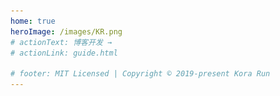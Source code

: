 ```yaml
---
home: true
heroImage: /images/KR.png
# actionText: 博客开发 →
# actionLink: guide.html

# footer: MIT Licensed | Copyright © 2019-present Kora Run 
---
```


<home/>

<template>
<div id="container">
    <a href='https://github.com/kora-KR' target='_blank'>
        <img src='https://github.githubassets.com/images/icons/emoji/octocat.png'/>
        <h5>GitHub</h5>
    </a>
    <a href='https://gitee.com/koras' target='_blank'>
        <img src='https://ss0.bdstatic.com/70cFuHSh_Q1YnxGkpoWK1HF6hhy/it/u=1081188092,2818074614&fm=26&gp=0.jpg'/>
        <h5>码云中国</h5>
    </a>
    <a href='https://www.zhihu.com/people/keycode/activities' target='_blank'>
        <img src='https://timgsa.baidu.com/timg?image&quality=80&size=b9999_10000&sec=1559284656478&di=93d472c7922dda1a25c47e719980e694&imgtype=0&src=http%3A%2F%2Fi0.hdslb.com%2Fbfs%2Fface%2Fda9963b27ae87094c53eb0a2973b013a50857db3.jpg'/>
        <h5>知乎</h5>
    </a>
    <a class='resume' href='http://www.koras.cn/' target='_blank'>
        <img src='./.vuepress/public/images/resume.png'/>
        <h5>简历</h5>
    </a>
    <a id='wx' @mouseover='handleHoverWx' @mouseout='handleOutWx'>
        <img src='./.vuepress/public/images/wx.jpg' class='scan' id='scan' :style='wxStyle'/>
        <img src='https://timgsa.baidu.com/timg?image&quality=80&size=b9999_10000&sec=1559284880347&di=94fa6d2b0258329ca5dc55f2d35fe874&imgtype=0&src=http%3A%2F%2Fwww.sj520.cn%2Fsc%2Fima%2Fweixin_sj520_27.jpg'/>
        <h5>微信</h5> 
    </a>
</div>

<svg width="100%" height="60" style='position: fixed; bottom: -10px; left: 50%; z-index: 999; background: #fff; padding-top: 10px; box-sizing: border-box; width: 53%; transform: translate(-50%); cursor: pointer'>
    <line id="shape" height="4" width="100%" x1='0' y1='0' x2='100%' y2='0'/>
    <text text-anchor="middle" x="50%" y="50%" class="text text-1">
        MIT Licensed | Copyright © 2019-present Kora Run
    </text>
    <text text-anchor="middle" x="50%" y="50%" class="text text-2">
        MIT Licensed | Copyright © 2019-present Kora Run
    </text>
    <text text-anchor="middle" x="50%" y="50%" class="text text-3">
        MIT Licensed | Copyright © 2019-present Kora Run
    </text>
    <text text-anchor="middle" x="50%" y="50%" class="text text-4">
        MIT Licensed | Copyright © 2019-present Kora Run
    </text>
</svg> 

<div id="vcomments"></div>
<!-- id 将作为查询条件 -->
<span id="koraBlog" class="leancloud-visitors" data-flag-title="kora">
    <em class="post-meta-item-text">阅读量 </em>
    <i class="leancloud-visitors-count">1000000</i>
</span>

<div></div>
</template>

<script>
export default {
  data() {
    return {
        wxStyle: ''
    }
  },
  mounted: function(){
    this.createValine()
  },
  methods: {
    handleHoverWx() {
        this.wxStyle = 'top: -90px; opacity: 1'
    },
    handleOutWx() {
        this.wxStyle = ''
    },


    createValine() {
      const Valine = require('valine');
      window.AV = require('leancloud-storage')
      const valine =  new Valine({
        el: '#vcomments',
        appId: '9w7amQvCYYYqTFanAXCbCY6I-gzGzoHsz',
        appKey: 'wbfi7m6jC8MvGv7rcuX5yUl5',
        notify: true,
        verify: true,
        avatar: 'robohash',
        path: window.location.pathname,
        placeholder: 'Just Go Go .',
        pageSize: 1,
        visitor: true
      });
      this.valineRefresh = false
    }
  }
}
</script>

<style lang="stylus">
.home .hero img
    width: 25%
    height: auto!important 
    box-shadow: 0 5px 18px rgba(0,0,0,0.2)
    border-radius: 50%
#container, #container>a
  display: flex
  justify-content: space-around
  align-items: center
  width: 100%
  height: 100px
  color: #222
#container>a
    position: relative
    top: 0
    left: 0
    width: 120px
    justify-content: center
    cursor: pointer
    transition: all .3s linear
    img
        margin-right: 10px
        width: 30px
        height: auto
        border-radius: 50%
        background: #eee
    .scan
        position: absolute
        top: -20px
        left: 4px
        z-index: 9999
        width: 150px
        height: auto
        border-radius: 0
        opacity: 0
        transition: all 1.4s
        border: 1px solid #eee
        border-radius: 10px
    span
        font-size: .9em
#container>.resume
    animation: jump 1.3s linear infinite
#container>a:not(:nth-last-child(1)):hover
    transform: translateY(-2px)
@keyframes jump{
0%{
    transform:rotate(0deg);
}
20% {
    transform:rotate(3deg);
}
40% {
    transform:rotate(-3deg);
}
60% {
    transform:rotate(3deg);
}
80% {
    transform:rotate(-3deg);
}
100% {
    transform:rotate(0deg);
}
}

.text{
    width: 100%
    font-size: .8em;
    fill: none;
    stroke-width: 1px;
    stroke-dashoffset: 0;
    stroke-dasharray: 310;   
    animation: stroke 6s infinite linear;
}
.text-1{
    stroke: #000000;
    animation-delay: -1.5s;
}
.text-2{
    stroke: #e73b3b;
    animation-delay: -3s;
}
.text-3{
    stroke: #1087eb;
    animation-delay: -4.5s;
}
.text-4{
    stroke: #46bd87;
    animation-delay: -6s;
}

@keyframes stroke {
  100% {
    stroke-dashoffset: -400;
  }
}

.aa{
    fill:red;stroke:black;
stroke-width:5;opacity:0.5; width: 250px; height: 100px
}
   #shape {
      stroke-width: 4px;
      fill: transparent;
      stroke: #eee;
      stroke-dasharray: 100 0 ;
      stroke-dashoffset: 20;
      transition: 2s all ease
    }
    svg:hover #shape {
      stroke-width: 6px;
      stroke-dasharray: 2 10  10 10;
      stroke-dashoffset: 0;
      stroke: #06D6A0
    }
.leancloud-visitors
    position: fixed
    bottom: 0; 
    left: 50%;
    transform: translateX(-50%)
</style>

